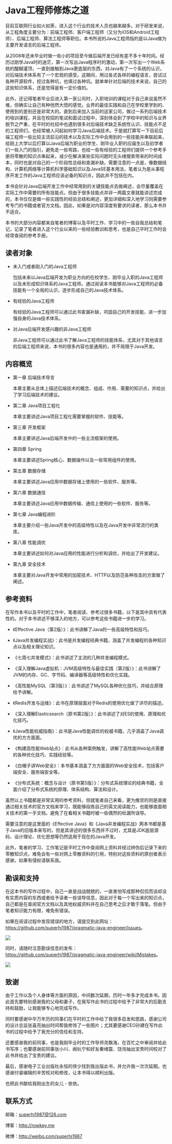 # Java工程师修炼之道

目前互联网行业如火如荼，进入这个行业的技术人员也越来越多。对于研发来说，从工程角度主要分为：前端工程师、客户端工程师（又分为iOS和Android工程师）、后端工程师、算法工程师等职位。本书所说的Java工程师指的是以Java做为主要开发语言的后端工程师。

从2008年还未毕业时做一些小的项目至今做后端开发已经有差不多十年时间。经历过刚学Java时的迷茫，第一次写出Java程序时的激动，第一次写出一个Web系统的醍醐灌顶，一直到接触到Java更底层的东西，对Java有了一个系统的认识，对后端技术体系有了一个宏观的感受。这期间，用过各式各样的编程语言，尝试过各种开源软件，挖过各种坑，也填过各种坑。就单单针对后端的技术来说，自己的这些知识体系，还是觉得是有一定价值的。

此外，还记得笔者毕业后进入第一家公司时，入职培训的课程对于自己来说虽然不难，但确实让自己有种恍然大悟的感觉。业界的最佳实践和自己在学校里学到的、使用到的差别还是非常大的。直到后来加入当前的这家公司，做过一系列后端技术的培训课程，并且在校招的笔试和面试过程中，深刻体会到了学校中的知识与业界脱节之严重，在平时的社招中也遇到很多对后端技术缺乏系统性认识、技能点不足的工程师们，也经常被人问起如何学习Java后端技术。于是就打算写一下目前后端工程师一些比较主流前沿的技术以及实际工作中会用到的一些技能并串联起来，给刚上大学以后打算以Java后端为职业的学生、刚毕业入职的应届生以及初学者们一些入门的指引，避免走一些弯路，也给一些有经验的工程师们提供一个参考手册将零散的知识点串起来，减少在解决某些实际问题时无头绪搜索带来的时间成本，同时也是对自己的一个阶段性总结和查漏补缺。需要注意的一点是，像数据结构、计算机网络等计算机科学基础知识以及JavaSE基本用法，笔者认为是从事程序开发工作的Java工程师应该必备的知识点，因此并不包括在内。

本书会针对Java后端开发工作中经常用到的关键技能点去做阐述，会尽量覆盖在实际工作中需要的所有技能点。但由于很多技能点并非一两篇文章就能讲述完成的，本书仅仅是做一些实践性的经验总结和阐述，更加详细和深入地学习则需要参考专门的书籍或者官方文档。因此，如果是对内容深度有要求的读者，那么本书并不适合。

本书的大部分内容都来自笔者的博客以及平时工作、学习中的一些自我总结和笔记，记录了笔者进入这个行业以来的一些经验教训和思考，也是自己平时工作时会经常查阅的参考手册。

## 读者对象

- 未入门或者刚入门的Java工程师

    包括未来以Java后端开发为职业方向的在校学生、刚毕业入职的Java工程师以及未形成知识体系的Java工程师。通过阅读本书能够对Java工程师的必备技能有一个全局的认识，逐步形成自己的Java技术体系。
    
- 有经验的Java工程师

    有经验的Java工程师可以通过此书查漏补缺，巩固自己的开发技能，进一步加强自身的Java技术体系。
    
- 对Java后端开发感兴趣的非Java工程师

    非Java工程师可以通过此书了解Java工程师的技能体系，尤其对于其他语言的后端工程师来说，本书的很多内容也是通用的，并不局限于Java开发。

## 内容概览

- 第一章 后端技术导言

    本章主要从总体上描述后端技术的概念、组成、作用、需要的知识点，并给出了学习后端技术的建议。

- 第二章 Java项目工程化

    本章主要讲述Java项目工程化需要掌握的软件、技能等。

- 第三章 开发框架

    本章主要讲述Java后端开发中的一些主流框架的使用。
    
- 第四章 Spring

    本章主要讲述Spring核心、数据操作以及一些常用组件的使用。

- 第五章 数据存储

    本章主要讲述Java应用中数据存储上使用的一些软件、服务等。

- 第六章 数据通信

    本章主要讲述Java应用中数据传输、通信上使用的一些软件、服务等。

- 第七章 Java编程进阶

    本章主要介绍一些Java开发中的高级特性以及在Java开发中非常流行的类库。

- 第八章 性能调优

    本章主要讲述如何对Java应用的性能进行分析和调优，并给出了开发建议。
    
- 第九章 安全技术

    本章主要对Java开发中常用的加密技术、HTTP以及防范各种攻击的方案做了阐述。

## 参考资料

在写作本书以及平时的工作中，笔者阅读、参考过很多书籍，以下是其中具有代表性的。对于本书讲述不够深入的地方，可以参考这些书籍进一步的学习。

- 《Effective Java（第2版）》：此书讲解了Java的一些高级特性和技巧。

- 《Java并发编程实战》：此书是并发编程经典书籍，涵盖了并发编程的各种知识点以及相关理论知识。
    
- 《七周七并发模式》：此书讲述了主流的几种并发编程模式。
    
- 《深入理解Java虚拟机：JVM高级特性与最佳实践（第2版）》：此书讲解了JVM的内存、GC、字节码、编译器等高级特性和优化实践。 
	
- 《高性能MySQL（第3版）》：此书讲述了MySQL各种优化技巧，并结合原理给予讲解。

- 《Redis开发与运维》：此书在原理层面对于Redis的使用优化做了详尽的描述。

- 《深入理解Elasticsearch（原书第2版）》：此书讲述了对ES的使用、原理和优化技巧。

- 《Java性能权威指南》：此书是Java性能调优的权威书籍，几乎涵盖了Java调优的方方面面。
	
- 《构建高性能Web站点》：此书从各种案例触发，讲解了高性能Web站点需要的各种优化技巧、实践经验等。
	
- 《白帽子讲Web安全》：本书基本涵盖了方方面面的Web安全技术，包括客户端安全、服务端安全等。
    
- 《分布式系统：概念与设计（原书第5版）》：分布式系统理论的经典书籍，全面介绍了分布式系统的原理、体系结构、算法和设计。

虽然以上书籍都是非常实用的参考资料，但就笔者自己来看，更为推崇的则是直接通过相关技术的官方文档来学习，既能够段炼自己的英文阅读能力，也能够直面相关技术的第一手文档，避免了在看相关书籍时被一些偶然的纰漏所误导。

需要注意的是这里面的《Effective Java》和《Java并发编程实战》两本书都是基于Java的旧版本来写的，但是其讲述的很多东西并不过时，尤其是JDK底层源码、设计理论、优化思想等仍然适用于现在的Java开发。

此外，笔者的学习、工作笔记是平时工作中查阅网上资料并经过辨伪后记录下来的零散知识点，难免会有一些对网上零散资料的引用，特别对这些资料的原创者表示感谢，如果有侵权请联系我。

## 勘误和支持

在这本书的写作过程中，自己一直是战战兢兢的，一直害怕写成那种侃侃而谈却没有实质内容的东西或者给予读者一些误导信息，因此对于每一个写出来的知识点，自己都是在查阅官方文档以及其他权威资料并在自己思考之后才敢于落笔。但由于笔者知识能力有限，难免有错误。

如果在阅读过程中发现错误的地方，请提交到此网址：<https://github.com/superhj1987/pragmatic-java-engineer/issues>。

![](media/15136788981457.jpg)

同时，请随时注意勘误信息的发布：<https://github.com/superhj1987/pragmatic-java-engineer/wiki/Mistakes>。

![](media/15136789308224.jpg)

## 致谢

由于工作以及个人身体等方面的原因，中间数次延期，历时一年多才完成本书。因此首先要特别感谢我的父母和妻子，在我写作此书的过程中给予了非常大的后勤支持和鼓励，让我能够专心地完成写作。

同时要感谢中华万年历的同事们在平时的工作中给了我很多启发和思路，感谢公司的设计总监张喜亮抽出时间帮我修饰了一些图片；尤其要感谢CEO孙建在写作此书的过程中给予了我充分的信任和支持。

还要感谢我的前同事，也是我刚毕业时的工作导师尧飘海，在百忙之中审阅并给此书写序；也要感谢前同事张小川、阙杭宁和好友秦绪震、饶洵抽出宝贵时间校对了此书并给出了宝贵的建议。

最后，感谢电子工业出版社永恒的侠少找到我出版此书，并允许我一次次延期。也感谢付睿编辑的辛苦校对和修改，让本书得以顺利出版。

也把此书献给我刚出生的女儿 - 依依。

## 联系方式

邮箱：superhj1987@126.com

博客：http://rowkey.me

微博：http://weibo.com/superhj1987
